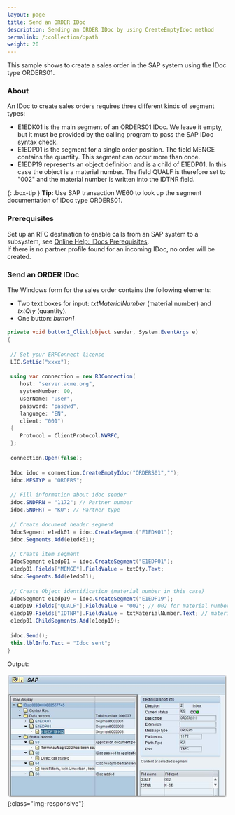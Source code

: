 ```yaml
---
layout: page
title: Send an ORDER IDoc
description: Sending an ORDER IDoc by using CreateEmptyIdoc method
permalink: /:collection/:path
weight: 20
---
```


This sample shows to create a sales order in the SAP system using the IDoc type ORDERS01.

### About

An IDoc to create sales orders requires three different kinds of segment types:
- E1EDK01 is the main segment of an ORDERS01 IDoc. 
We leave it empty, but it must be provided by the calling program to pass the SAP IDoc syntax check.
- E1EDP01 is the segment for a single order position. The field MENGE contains the quantity. 
This segment can occur more than once.
- E1EDP19 represents an object definition and is a child of E1EDP01. In this case the object is a material number. 
The field QUALF is therefore set to "002" and the material number is written into the IDTNR field. 

{: .box-tip }
**Tip:** Use SAP transaction WE60 to look up the segment documentation of IDoc type ORDERS01.

### Prerequisites

Set up an RFC destination to enable calls from an SAP system to a subsystem, see [Online Help: IDocs Prerequisites](https://help.theobald-software.com/en/erpconnect/receiving-and-sending-idocs/prerequisites).<br>
If there is no partner profile found for an incoming IDoc, no order will be created.

### Send an ORDER IDoc

The Windows form for the sales order contains the following elements:
- Two text boxes for input: *txtMaterialNumber* (material number) and *txtQty* (quantity).
- One button: *button1*
 
``` csharp 
private void button1_Click(object sender, System.EventArgs e)
{
 
 // Set your ERPConnect license
 LIC.SetLic("xxxx");

 using var connection = new R3Connection(
    host: "server.acme.org",
    systemNumber: 00,
    userName: "user",
    password: "passwd",
    language: "EN",
    client: "001")
 {
    Protocol = ClientProtocol.NWRFC,
 };

 connection.Open(false);
  
 Idoc idoc = connection.CreateEmptyIdoc("ORDERS01","");
 idoc.MESTYP = "ORDERS";
  
 // Fill information about idoc sender
 idoc.SNDPRN = "1172"; // Partner number
 idoc.SNDPRT = "KU"; // Partner type
  
 // Create document header segment
 IdocSegment e1edk01 = idoc.CreateSegment("E1EDK01");
 idoc.Segments.Add(e1edk01);
  
 // Create item segment
 IdocSegment e1edp01 = idoc.CreateSegment("E1EDP01");
 e1edp01.Fields["MENGE"].FieldValue = txtQty.Text;
 idoc.Segments.Add(e1edp01);
  
 // Create Object identification (material number in this case)
 IdocSegment e1edp19 = idoc.CreateSegment("E1EDP19");
 e1edp19.Fields["QUALF"].FieldValue = "002"; // 002 for material number
 e1edp19.Fields["IDTNR"].FieldValue = txtMaterialNumber.Text; // material number
 e1edp01.ChildSegments.Add(e1edp19);
  
 idoc.Send();
 this.lblInfo.Text = "Idoc sent";
}
```

Output:

![IdocSalesOrder](/img/contents/IdocSalesOrder.png){:class="img-responsive"}


